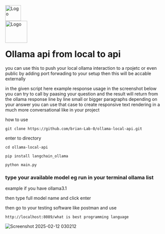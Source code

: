 
<div style="width:100px;height:100px; justfy:center;">
<img src="https://github.com/user-attachments/assets/cce1094b-c453-452d-a767-de6dcfcac3cb" alt="Logo" width="50" height="50" >
<img src="https://github.com/user-attachments/assets/5ac333cb-6f7a-4ed6-9457-4f4d02ba015d" alt="Logo" width="70" height="70" >
</div>




# Ollama api from local to api

you can use this to push your local ollama interaction to a rpojetc or even public by adding port forwading to your setup then this will be accable externally

in the given script here example response usage in the screenshot below you can try to call by paasing your question and the result will return from the ollama response line by line small or bigger paragraphs
depending on your answer you can use that case to create responsive text rendering in a much more conversational like in your project


how to use 

```
git clone https://github.com/brian-Lab-0/ollama-local-api.git
```


enter to directory

```
cd ollama-local-api
```


```
pip install langchain_ollama
```

```
python main.py
```



### type your available model eg run in your terminal ollama list  
example if you have ollama3.1

then type full model name and click enter

then go to your testing software like postman and use 

```
http://localhost:8089/what is best programming language
```

![Screenshot 2025-02-12 030212](https://github.com/user-attachments/assets/160b4d52-e230-4d85-bf15-3f8abff0d15c)




